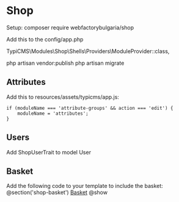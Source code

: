 # Shop
Setup:
composer require webfactorybulgaria/shop

Add this to the config/app.php

 TypiCMS\Modules\Shop\Shells\Providers\ModuleProvider::class,

php artisan vendor:publish
php artisan migrate

## Attributes ##
Add this to resources/assets/typicms/app.js:

    if (moduleName === 'attribute-groups' && action === 'edit') {
        moduleName = 'attributes';
    }


## Users ##
Add ShopUserTrait to model User

## Basket ##
Add the following code to your template to include the basket:
@section('shop-basket')
<a href="{{ route($lang.'.shop.basket') }}">Basket</a>
@show